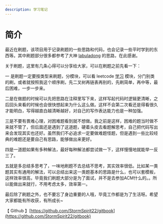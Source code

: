 ```yaml
---
description: 学习笔记
---
```


# 简介

最近在刷题，该项目用于记录刷题的一些思路和代码，也会记录一些平时学到的东西等。其中刷题部分很多都参考了大神 [labuladong](https://github.com/labuladong/fucking-algorithm) 的思路，在此感谢。

关于刷题，这里有几条心得可以分享给大家，可以在刷题之前先看一下：

一 是刷题一定要按类型来刷题，分模块，可以看 leetcode [学习](https://leetcode-cn.com/leetbook/) 模块，分门别类的刷，或者就按照我这个顺序刷，先二叉树再链表再别的，先刷简单，再中等，最后困难，一步一步来。

二是在做题的时候可以先把思路在注释里写下来，这样写起代码时逻辑更清晰，之后回头来看的时候也会很快想起来为什么这么做。这样不会第二次看还是得看很久才能明白，写得越直白越清晰越好，对自己的写作表达能力也是一种加强。

三是不要有畏难心理，对困难题看到就不想做。我之前是这样，困难的题当时做不来就不管了，但后面还是遇到了这道题，硬着头皮去看题解思考，自己把代码写出来会发现其实也还好。虽然我们不必追求一定要做难题怪题，但是遇到一些比较经典的难题还是要自己有思路，能够做出来更好。

四是一道题如果有多种解法，最好每种解法都尝试做一下，这样慢慢地就能举一反三了。

五就是多总结多思考了，一味地刷题不去总结不思考，其实效率很低。比如某一类题其实有通用的解法，可以总结出来这一类题基本的思路是什么，也可以套模板，这样效率很高，毕竟我们刷题大部分是为了面试，并不是去参加ACM什么的。。所以能做出来就行，不用考虑太多，效率第一。

最后除了刷题之外，也不要忘了身边重要的人哦，毕竟工作都是为了生活呀。希望大家都能有所收获，有所成长\~

【 Github 】[https://github.com/StormSpirit22/gitbook](https://github.com/StormSpirit22/gitbook)

##
